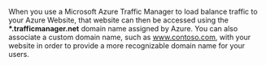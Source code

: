 When you use a Microsoft Azure Traffic Manager to load balance traffic to your Azure Website, that website can then be accessed using the **\*.trafficmanager.net** domain name assigned by Azure. You can also associate a custom domain name, such as www.contoso.com, with your website in order to provide a more recognizable domain name for your users.
